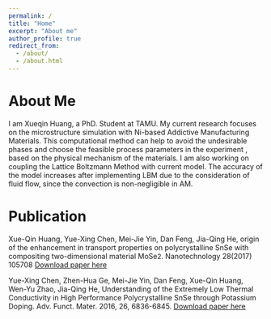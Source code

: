 ```yaml
---
permalink: /
title: "Home"
excerpt: "About me"
author_profile: true
redirect_from: 
  - /about/
  - /about.html
---
```


About Me
======
I am Xueqin Huang, a PhD. Student at TAMU. My current research focuses on the microstructure simulation with Ni-based Addictive Manufacturing Materials. This computational method can help to avoid the undesirable phases and choose the feasible process parameters in the experiment , based on the physical mechanism of the materials. I am also working on coupling the Lattice Boltzmann Method with current model. The accuracy of the model increases after implementing LBM due to the consideration of fluid flow, since the convection is non-negligible in AM. 

Publication
======
Xue-Qin Huang, Yue-Xing Chen, Mei-Jie Yin, Dan Feng, Jia-Qing He, origin of the enhancement in transport properties on polycrystalline SnSe with compositing two-dimensional material MoSe<font size="-1">2</font>. Nanotechnology 28(2017) 105708
[Download paper here](https://iopscience.iop.org/article/10.1088/1361-6528/aa55e3) 

Yue-Xing Chen, Zhen-Hua Ge, Mei-Jie Yin, Dan Feng, Xue-Qin Huang, Wen-Yu Zhao, Jia-Qing He, Understanding of the Extremely Low Thermal Conductivity in High Performance Polycrystalline SnSe through Potassium Doping. Adv. Funct. Mater. 2016, 26, 6836-6845. 
[Download paper here](https://onlinelibrary.wiley.com/doi/full/10.1002/adfm.201602652) 
